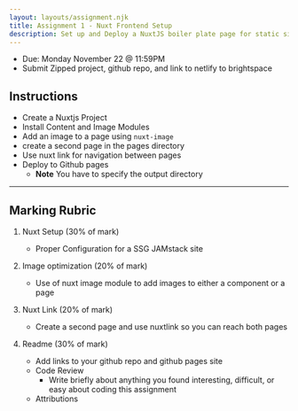 ```yaml
---
layout: layouts/assignment.njk
title: Assignment 1 - Nuxt Frontend Setup
description: Set up and Deploy a NuxtJS boiler plate page for static site generation
---
```

- Due: Monday November 22 @ 11:59PM
- Submit Zipped project, github repo, and link to netlify to brightspace

## Instructions
- Create a Nuxtjs Project
- Install Content and Image Modules
- Add an image to a page using `nuxt-image`
- create a second page in the pages directory
- Use nuxt link for navigation between pages
- Deploy to Github pages
  - **Note** You have to specify the output directory

---

## Marking Rubric 

1. Nuxt Setup (30% of mark)
    - Proper Configuration for a SSG JAMstack site

2. Image optimization (20% of mark)
    - Use of nuxt image module to add images to either a component or a page

3. Nuxt Link (20% of mark)
    - Create a second page and use nuxtlink so you can reach both pages

4. Readme (30% of mark)
    - Add links to your github repo and github pages site
    - Code Review
      - Write briefly about anything you found interesting, difficult, or easy about coding this assignment
    - Attributions
